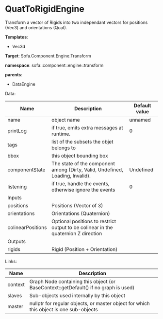# QuatToRigidEngine

Transform a vector of Rigids into two independant vectors for positions (Vec3) and orientations (Quat).


__Templates__:

- Vec3d

__Target__: Sofa.Component.Engine.Transform

__namespace__: sofa::component::engine::transform

__parents__: 

- DataEngine

Data: 

<table>
<thead>
    <tr>
        <th>Name</th>
        <th>Description</th>
        <th>Default value</th>
    </tr>
</thead>
<tbody>
	<tr>
		<td>name</td>
		<td>
object name
</td>
		<td>unnamed</td>
	</tr>
	<tr>
		<td>printLog</td>
		<td>
if true, emits extra messages at runtime.
</td>
		<td>0</td>
	</tr>
	<tr>
		<td>tags</td>
		<td>
list of the subsets the objet belongs to
</td>
		<td></td>
	</tr>
	<tr>
		<td>bbox</td>
		<td>
this object bounding box
</td>
		<td></td>
	</tr>
	<tr>
		<td>componentState</td>
		<td>
The state of the component among (Dirty, Valid, Undefined, Loading, Invalid).
</td>
		<td>Undefined</td>
	</tr>
	<tr>
		<td>listening</td>
		<td>
if true, handle the events, otherwise ignore the events
</td>
		<td>0</td>
	</tr>
	<tr>
		<td colspan="3">Inputs</td>
	</tr>
	<tr>
		<td>positions</td>
		<td>
Positions (Vector of 3)
</td>
		<td></td>
	</tr>
	<tr>
		<td>orientations</td>
		<td>
Orientations (Quaternion)
</td>
		<td></td>
	</tr>
	<tr>
		<td>colinearPositions</td>
		<td>
Optional positions to restrict output to be colinear in the quaternion Z direction
</td>
		<td></td>
	</tr>
	<tr>
		<td colspan="3">Outputs</td>
	</tr>
	<tr>
		<td>rigids</td>
		<td>
Rigid (Position + Orientation)
</td>
		<td></td>
	</tr>

</tbody>
</table>

Links: 

| Name | Description |
| ---- | ----------- |
|context|Graph Node containing this object (or BaseContext::getDefault() if no graph is used)|
|slaves|Sub-objects used internally by this object|
|master|nullptr for regular objects, or master object for which this object is one sub-objects|



